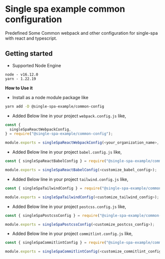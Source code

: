 # Single spa example common configuration

Predefined Some Common webpack and other configuration for single-spa with react and typescript.

## Getting started

- Supported Node Engine

```
node - v16.12.0
yarn - 1.22.19
```

**How to Use it**

- Install as a node module package like

```sh
yarn add -D @single-spa-example/common-config
```

- Added Below line in your project `webpack.config.js` like,

```js
const {
  singleSpaReactWebpackConfig,
} = require("@single-spa-example/common-config");

module.exports = singleSpaReactWebpackConfig(<your_organization_name>, <your_project_name>, <customize_webpack_config>);
```

- Added Below line in your project `babel.config.js` like,

```js
const { singleSpaReactBabelConfig } = require("@single-spa-example/common-config");

module.exports = singleSpaReactBabelConfig(<customize_babel_config>);
```

- Added Below line in your project `tailwind.config.js` like,

```js
const { singleSpaTailwindConfig } = require("@single-spa-example/common-config");

module.exports = singleSpaTailwindConfig(<customize_tailwind_config>);
```

- Added Below line in your project `postcss.config.js` like,

```js
const { singleSpaPostcssConfig } = require("@single-spa-example/common-config");

module.exports = singleSpaPostcssConfig(<customize_postcss_config>);
```

- Added Below line in your project `commitlint.config.js` like,

```js
const { singleSpaCommitlintConfig } = require("@single-spa-example/common-config");

module.exports = singleSpaCommitlintConfig(<customize_commitlint_config>);
```
